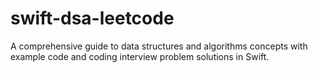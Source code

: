 # swift-dsa-leetcode
A comprehensive guide to data structures and algorithms concepts with example code and coding interview problem solutions in Swift.
